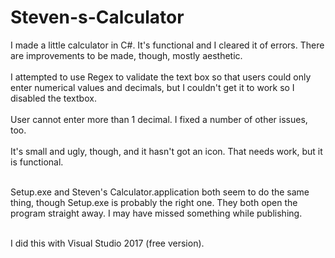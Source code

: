 # Steven-s-Calculator
I made a little calculator in C#. It's functional and I cleared it of errors. There are improvements to be made, though, mostly aesthetic. <br/><br/>
I attempted to use Regex to validate the text box so that users could only enter numerical values and decimals, but I couldn't get it to work so I disabled the textbox.<br/><br/>
User cannot enter more than 1 decimal. I fixed a number of other issues, too.</br><br/>
It's small and ugly, though, and it hasn't got an icon. That needs work, but it is functional. <br/><br/>

Setup.exe and Steven's Calculator.application both seem to do the same thing, though Setup.exe is probably the right one. They both open the program straight away. I may have missed something while publishing. <br/> <br/>

I did this with Visual Studio 2017 (free version).
